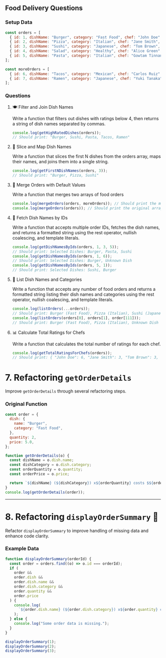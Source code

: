 ## Food Delivery Questions

### Setup Data

```js
const orders = [
  { id: 1, dishName: "Burger", category: "Fast Food", chef: "John Doe", ratings: [5, 4, 5] },
  { id: 2, dishName: "Pizza", category: "Italian", chef: "Jane Smith", ratings: [4, 3, 5] },
  { id: 3, dishName: "Sushi", category: "Japanese", chef: "Tom Brown", ratings: [5, 5, 4] },
  { id: 4, dishName: "Salad", category: "Healthy", chef: "Alice Green", ratings: [3, 4, 5] },
  { id: 5, dishName: "Pasta", category: "Italian", chef: "Gowtam Tinnanuri", ratings: [4, 4, 5] }
];

const moreOrders = [
  { id: 6, dishName: "Tacos", category: "Mexican", chef: "Carlos Ruiz", ratings: [4, 5, 4] },
  { id: 7, dishName: "Ramen", category: "Japanese", chef: "Yuki Tanaka", ratings: [5, 4, 5] }
];
```

### Questions

1. 🍽️ Filter and Join Dish Names

   Write a function that filters out dishes with ratings below 4, then returns a string of dish names separated by commas.

   ```js
   console.log(getHighRatedDishes(orders));
   // Should print: "Burger, Sushi, Pasta, Tacos, Ramen"
   ```

2. 🍔 Slice and Map Dish Names

   Write a function that slices the first N dishes from the orders array, maps their names, and joins them into a single string.

   ```js
   console.log(getFirstNDishNames(orders, 3));
   // Should print: "Burger, Pizza, Sushi"
   ```


3. 🍲 Merge Orders with Default Values

   Write a function that merges two arrays of food orders

   ```js
   console.log(mergeOrders(orders, moreOrders)); // Should print the merged array of orders
   console.log(mergeOrders(orders)); // Should print the original array of orders
   ```



4. 🥗 Fetch Dish Names by IDs

   Write a function that accepts multiple order IDs, fetches the dish names, and returns a formatted string using the rest operator, nullish coalescing, and template literals.

   ```js
   console.log(getDishNamesByIds(orders, 1, 3, 5));
   // Should print: Selected Dishes: Burger, Pasta, Sushi
   console.log(getDishNamesByIds(orders, 1, 6));
   // Should print: Selected Dishes: Burger, Unknown Dish
   console.log(getDishNamesByIds(orders, 5, 1));
   // Should print: Selected Dishes: Sushi, Burger
   ```

5. 🍜 List Dish Names and Categories

   Write a function that accepts any number of food orders and returns a formatted string listing their dish names and categories using the rest operator, nullish coalescing, and template literals.

   ```js
   console.log(listOrders(...orders));
   // Should print: Burger (Fast Food), Pizza (Italian), Sushi (Japanese), Salad (Healthy), Pasta (Italian)
   console.log(listOrders(orders[0], orders[1], order[111]));
   // Should print: Burger (Fast Food), Pizza (Italian), Unknown Dish (Unknown Category)
   ```

6. 📊 Calculate Total Ratings for Chefs

   Write a function that calculates the total number of ratings for each chef.

   ```js
   console.log(getTotalRatingsForChefs(orders));
   // Should print: { "John Doe": 6, "Jane Smith": 3, "Tom Brown": 3, "Alice Green": 3 }
   ```




# 7. Refactoring `getOrderDetails`

Improve `getOrderDetails` through several refactoring steps.

### **Original Function**

```javascript
const order = {
  dish: {
    name: "Burger",
    category: "Fast Food",
  },
  quantity: 2,
  price: 5.0,
};

function getOrderDetails(o) {
  const dishName = o.dish.name;
  const dishCategory = o.dish.category;
  const orderQuantity = o.quantity;
  const orderPrice = o.price;

  return `${dishName} (${dishCategory}) x${orderQuantity} costs $${orderPrice}`;
}
console.log(getOrderDetails(order));
```

---


# 8. Refactoring `displayOrderSummary` 🚚

Refactor `displayOrderSummary` to improve handling of missing data and enhance code clarity.

### **Example Data**

```javascript
function displayOrderSummary(orderId) {
  const order = orders.find((o) => o.id === orderId);
  if (
    order &&
    order.dish &&
    order.dish.name &&
    order.dish.category &&
    order.quantity &&
    order.price
  ) {
    console.log(
      `${order.dish.name} (${order.dish.category}) x${order.quantity} costs $${order.price}`,
    );
  } else {
    console.log("Some order data is missing.");
  }
}

displayOrderSummary(1);
displayOrderSummary(2);
displayOrderSummary(3);
```